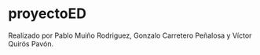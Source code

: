 # proyectoED
Realizado por Pablo Muiño Rodriguez, Gonzalo Carretero Peñalosa y Víctor Quirós Pavón.
